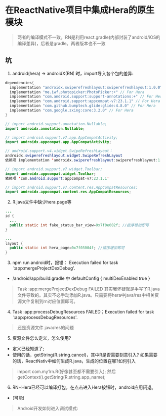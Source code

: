 # 在ReactNative项目中集成Hera的原生模块

> 两者的编译模式不一致。RN是利用react.gradle(内部封装了android/iOS的编译差异)，后者是gradle。两者版本也不一致

## 坑

1. android(hera) -> androidX(RN) 时，import导入各个包的差异:

  ```build.gradle
  dependencies{
    implementation "androidx.swiperefreshlayout:swiperefreshlayout:1.0.0" // For Hera
    implementation "me.iwf.photopicker:PhotoPicker:+" // For Hera
    implementation "com.android.support:support-annotations:+" // For Hera
    implementation "com.android.support:appcompat-v7:23.1.1" // For Hera
    implementation "com.github.bumptech.glide:glide:4.8.0" // For Hera
    implementation "com.google.zxing:core:3.2.0" // For Hera
  }

  ```

  ```java
  // import android.support.annotation.Nullable;
  import androidx.annotation.Nullable;

  // import android.support.v7.app.AppCompatActivity;
  import androidx.appcompat.app.AppCompatActivity;

  // android.support.v4.widget.SwipeRefreshLayout：
  androidx.swiperefreshlayout.widget.SwipeRefreshLayout
  依赖项 implementation 'androidx.swiperefreshlayout:swiperefreshlayout:1.0.0'

  // import android.support.v7.widget.Toolbar; 
  import androidx.appcompat.widget.Toolbar;
  依赖项 'com.android.support:appcompat-v7:23.1.1'

  // import android.support.v7.content.res.AppCompatResources;
  import androidx.appcompat.content.res.AppCompatResources;
  ```

2. R.java文件中缺少hera.page等
```java
...
id {
  ...
  public static int fake_status_bar_view=0x7f0e002f; //按序增加即可
}

...
layout {
  public static int hera_page=0x7f03004f; //按序增加即可
}
```

3. npm run android时，报错： Execution failed for task ':app:mergeProjectDexDebug'.

+ /android/app/build.gradle 中 defaultConfig { multiDexEnabled true }

> Task :app:mergeProjectDexDebug FAILED 其实我怀疑就是手写了R.java文件导致的。其实不必手动添加R.java。只需要将hera中java/res中相关资源文件复制到rn对应位置即可。

4. Task :app:processDebugResources FAILED；Execution failed for task ':app:processDebugResources'.

> 还是资源文件 java/res的问题

5. 资源文件怎么定义，怎么使用?
+ 定义已经知道了;
+ 使用的话，getString(R.string.cancel)，其中R是否需要刻意引入? 如果需要的话，ReactNativ中如何生成R.java，生成的位置在哪?如何引入

> import com.my1rn.R(好像甚至都不需要引入); 然后getContext().getString(R.string.app_name);

6. RN+Hera已经可以编译打包，在点击进入Hera按钮时，android应用闪退。

+ (可能)

> Android开发如何进入调试模式: